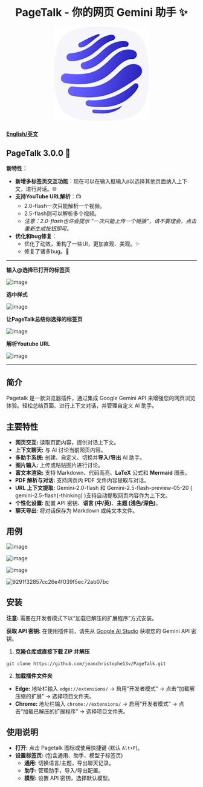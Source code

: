 <h1 align="center">
  <strong>PageTalk - 你的网页 Gemini 助手 ✨</strong>
</h1>

<p align="center">
  <a href="https://github.com/jeanchristophe13v/PageTalk"> <!-- 如果有仓库链接，请替换 -->
    <img src="magic.png?raw=true" alt="Pagetalk 图标" title="Pagetalk 图标" width="250">
  </a>
</p>

#### [English/英文](README.md)

## PageTalk 3.0.0 🎉

**新特性：**  
- **新增多标签页交互功能**：现在可以在输入框输入`@`以选择其他页面纳入上下文，进行对话。🌐
- **支持YouTube URL解析**：📺
    - 2.0-flash一次只能解析一个视频。
    - 2.5-flash则可以解析多个视频。
    - *注意：2.0-flash也许会提示 “一次只能上传一个链接”，请不要理会，点击重新生成按钮即可。*
- **优化和bug修复**：
    - 优化了动效，重构了一些UI，更加直观、美观。✨
    - 修复了诸多bug。🐛

---

**输入@选择已打开的标签页**

![image](https://github.com/user-attachments/assets/23d3b878-52f3-437a-a85a-c7d53f194fe7)



**选中样式**

![image](https://github.com/user-attachments/assets/17d27bb0-47a9-4297-a8aa-8d637679a807)



**让PageTalk总结你选择的标签页**

![image](https://github.com/user-attachments/assets/dc001071-2580-414f-a5ce-f127f966e50d)


**解析Youtube URL**

![image](https://github.com/user-attachments/assets/6ed43746-a2c4-4c60-b00a-9a1d49833460)

---

## 简介

Pagetalk 是一款浏览器插件，通过集成 Google Gemini API 来增强您的网页浏览体验。轻松总结页面、进行上下文对话，并管理自定义 AI 助手。


## 主要特性

*   **网页交互:** 读取页面内容，提供对话上下文。
*   **上下文聊天:** 与 AI 讨论当前网页内容。
*   **多助手系统:** 创建、自定义、切换并**导入/导出** AI 助手。
*   **图片输入:** 上传或粘贴图片进行讨论。
*   **富文本渲染:** 支持 Markdown、代码高亮、**LaTeX** 公式和 **Mermaid** 图表。
*   **PDF 解析与对话:** 支持网页内 PDF 文件内容提取与对话。
*   **URL 上下文提取:** Gemini-2.0-flash 和 Gemini-2.5-flash-preview-05-20 ( gemini-2.5-flash(-thinking) )支持自动提取网页内容作为上下文。
*   **个性化设置:** 配置 API 密钥、**语言 (中/英)**、**主题 (浅色/深色)**。
*   **聊天导出:** 将对话保存为 Markdown 或纯文本文件。

## 用例
![image](https://github.com/user-attachments/assets/4aa393e4-659d-433a-9d4c-583217c95158)

![image](https://github.com/user-attachments/assets/0dc31cbc-b714-4037-8185-cba15f7e4238)

![image](https://github.com/user-attachments/assets/58256468-0ce8-476b-9383-e9dab566dd24)

![9291f32857cc26e4f039f5ec72ab07bc](https://github.com/user-attachments/assets/c23d2919-aa7c-427a-80a8-1b08a5f46a5c)

## 安装

**注意:** 需要在开发者模式下以“加载已解压的扩展程序”方式安装。

**获取 API 密钥:** 在使用插件前，请先从 [Google AI Studio](https://aistudio.google.com) 获取您的 Gemini API 密钥。

1. **克隆仓库或直接下载 ZIP 并解压**
```
git clone https://github.com/jeanchristophe13v/PageTalk.git
```

2. **加载插件文件夹**
- **Edge:** 地址栏输入 `edge://extensions/` -> 启用“开发者模式” -> 点击“加载解压缩的扩展” -> 选择项目文件夹。
- **Chrome:** 地址栏输入 `chrome://extensions/` -> 启用“开发者模式” -> 点击“加载已解压的扩展程序” -> 选择项目文件夹。

## 使用说明

- **打开:** 点击 Pagetalk 图标或使用快捷键 (默认 `Alt+P`)。
- **设置标签页:** (包含通用、助手、模型子标签页)
    *   **通用:** 切换语言/主题，导出聊天记录。
    *   **助手:** 管理助手，导入/导出配置。
    *   **模型:** 设置 API 密钥，选择默认模型。
